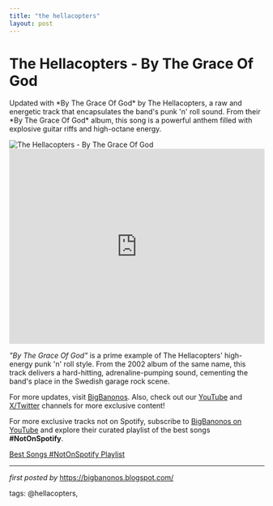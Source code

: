 ```yaml
---
title: "the hellacopters"
layout: post
---
```

<!-- Title of the Post -->
<h1 >The Hellacopters - By The Grace Of God</h1> <!-- Introductory Text -->
<p >Updated with *By The Grace Of God* by The Hellacopters, a raw and energetic track that encapsulates the band's punk 'n' roll sound. From their *By The Grace Of God* album, this song is a powerful anthem filled with explosive guitar riffs and high-octane energy.</p> <!-- Featured Image -->
<div > <img src="https://cdn-images.dzcdn.net/images/artist/b281e868ab058c37a952a783329dd7ed/1900x1900-000000-80-0-0.jpg" alt="The Hellacopters - By The Grace Of God" />
</div> <!-- YouTube Video Embed -->
<div > <iframe width="100%" height="385" src="https://www.youtube.com/embed/5ebQjYpmqOo" title="The Hellacopters - By The Grace Of God [HD]" frameborder="0" allow="accelerometer; autoplay; clipboard-write; encrypted-media; gyroscope; picture-in-picture; web-share" referrerpolicy="strict-origin-when-cross-origin" allowfullscreen></iframe>
</div> <!-- Song Information -->
<div > <p><em>"By The Grace Of God"</em> is a prime example of The Hellacopters' high-energy punk 'n' roll style. From the 2002 album of the same name, this track delivers a hard-hitting, adrenaline-pumping sound, cementing the band's place in the Swedish garage rock scene.</p>
</div> <!-- Footer Links -->
<div > <p>For more updates, visit <a href="https://bigbanonos.blogspot.com/" target="_blank">BigBanonos</a>. Also, check out our <a href="https://www.youtube.com/@BigBanonos" target="_blank">YouTube</a> and <a href="https://x.com/bigbanonos" target="_blank">X/Twitter</a> channels for more exclusive content!</p>
</div>


<!--Subscribe and Playlist Links-->
<div>
    <p>For more exclusive tracks not on Spotify, subscribe to <a href="https://www.youtube.com/@BigBanonos" target="_blank">BigBanonos on YouTube</a> and explore their curated playlist of the best songs <strong>#NotOnSpotify</strong>.</p>
    <p><a href="https://www.youtube.com/playlist?list=PLtuNtuTatqI0kFahUCbtbfenC_ET5O_tr" target="_blank">Best Songs #NotOnSpotify Playlist<br /></a></p></div>

<hr />

<p><em>first posted by</em> <a href="https://bigbanonos.blogspot.com/" rel="noopener" target="_new">https://bigbanonos.blogspot.com/</a></p>

<p>tags: @hellacopters,</p>
